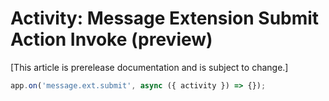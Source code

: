 # Activity: Message Extension Submit Action Invoke (preview)

[This article is prerelease documentation and is subject to change.]

```typescript
app.on('message.ext.submit', async ({ activity }) => {});
```